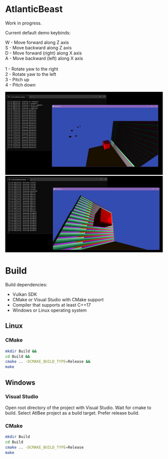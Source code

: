 # AtlanticBeast

Work in progress.

Current default demo keybinds:

W - Move forward along Z axis<br>
S - Move backward along Z axis<br>
D - Move forward (right) along X axis<br>
A - Move backward (left) along X axis<br>
<br>
1 - Rotate yaw to the right<br>
2 - Rotate yaw to the left<br>
3 - Pitch up<br>
4 - Pitch down<br>





![alt text](https://github.com/Im-Bee/AtlanticBeast/blob/master/Docs/ReadMeScreenshot.jpg?raw=true)
![alt text](https://github.com/Im-Bee/AtlanticBeast/blob/master/Docs/ReadMeScreenshot2.jpg?raw=true)

# Build

Build dependencies:
  - Vulkan SDK
  - CMake or Visual Studio with CMake support
  - Compiler that supports at least C++17
  - Windows or Linux operating system

## Linux

### CMake

``` sh
mkdir Build &&
cd Build &&
cmake .. -DCMAKE_BUILD_TYPE=Release &&
make 
```

## Windows

### Visual Studio 

Open root directory of the project with Visual Studio. Wait for cmake to build. Select AtlBee project as a build target.
Prefer release build.

### CMake

``` sh
mkdir Build
cd Build
cmake .. -DCMAKE_BUILD_TYPE=Release
make 
```
